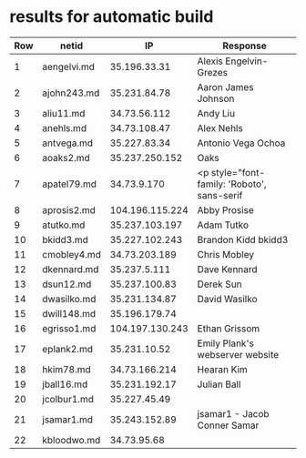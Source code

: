 # results for automatic build
|Row|netid|IP|Response|
|--|-----|--|--------|
|1|aengelvi.md|35.196.33.31|<html> <body> Alexis Engelvin-Grezes </body> </html>|
|2|ajohn243.md|35.231.84.78|<html> <body> Aaron James Johnson </body> </html>|
|3|aliu11.md|34.73.56.112|<html> <body> Andy Liu </body> </html>|
|4|anehls.md|34.73.108.47|<html> <body> Alex Nehls </body> </html>|
|5|antvega.md|35.227.83.34|<html> <body> Antonio Vega Ochoa </body> </html>|
|6|aoaks2.md|35.237.250.152|<html> <body> Oaks </body> </html>|
|7|apatel79.md|34.73.9.170|<html> <head> <meta charset="utf-8"> <link href="https://fonts.googleapis.com/css?family=Roboto:700" rel="stylesheet"> </head> <body> <p style="font-family: 'Roboto', sans-serif|">Ankush Patel</p> </body> </html>|
|8|aprosis2.md|104.196.115.224|<html> <body> Abby Prosise </body> </html>|
|9|atutko.md|35.237.103.197|<html> <body> Adam Tutko </body> </html>|
|10|bkidd3.md|35.227.102.243|<html> <body> Brandon Kidd bkidd3 </body> </html>|
|11|cmobley4.md|34.73.203.189|<html> <body> Chris Mobley </body> </html>|
|12|dkennard.md|35.237.5.111|<html> <body> Dave Kennard </body> </html>|
|13|dsun12.md|35.237.100.83|<html> <body> Derek Sun </body> </html>|
|14|dwasilko.md|35.231.134.87|<html> <body> David Wasilko </body> </html>|
|15|dwill148.md|35.196.179.74||
|16|egrisso1.md|104.197.130.243|<html> <body> Ethan Grissom </body> </html>|
|17|eplank2.md|35.231.10.52|<html> <body> Emily Plank's webserver website </body> </html>|
|18|hkim78.md|34.73.166.214|<html> <body> Hearan Kim </body> </html>|
|19|jball16.md|35.231.192.17|<html> <body> Julian Ball </body> </html>|
|20|jcolbur1.md|35.227.45.49||
|21|jsamar1.md|35.243.152.89|jsamar1 - Jacob Conner Samar|
|22|kbloodwo.md|34.73.95.68|<html> <head> <style> img{ border-radius:50%| width: 300px| height: 300px| } .container { position:relative| text-align: center| color: white| top:30%| font-size: 25px| -webkit-text-stroke: 2px black| } .name{ position: absolute| top: 50%| left: 50%| transform: translate(-50%, -50%)| } .window{ height:100%| width:100%| position:relative| } </style> </head> <body> <div class = "window"> <div class="container"> <div class="name"><h1>Kody Bloodworth</h1></div> <img src = "frog.jpg"> </div> </div> </body> </html>|
|23|lhenslee.md|34.73.119.123|<html> <body> Lane Henslee </body> </html>|
|24|lparke23.md|34.73.48.161|<html> <body> Luke Parker </body> </html>|
|25|lxc297.md|35.229.51.154|<html> <head> <style> body { margin: 0| background-color: #76061e| } .test { background-color: #bf0a30| } .base { margin: 0| padding: 0| width: 100%| height: 50px| color: #ffffff| font-family: "arial", sans-serif| text-align: center| font-size: 20px| } </style> </head> <body> <div class="base" style="background-color: #bf0a30"> Todd Allen </div> <div class="base" style="background-color: #a7092a"></div> <div class="base" style="background-color: #8f0724"></div> </body> </html>|
|26|mbutera.md|35.231.144.251||
|27|rderby1.md|35.231.170.229|<html> <body> Russell Derby </body> </html>|
|28|showel17.md|35.202.186.101|<html> <body> <h1> Spencer Howell </h1> </body> </html>|
|29|sshelby3.md|34.73.12.175||
|30|ssteinb2.md|34.73.57.203|<html> <body> Samuel Steinberg </body> </html>|
|31|tfry2.md|35.196.210.77|<html> <body> Tanner Fry </body> </html>|
|32|twheaton.md|34.73.119.104|<html> <body> Tucker's New Web Server </body> </html>|
|33|yma29.md|34.73.48.64|<html> <body> Yucheng Ma </body> </html>|
|34|ysun60.md|35.237.149.214|<html> <body> Yiming Sun </body> </html>|
